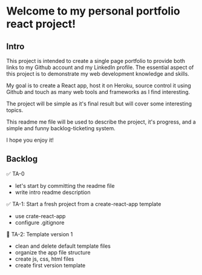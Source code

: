 # Welcome to my personal portfolio react project!


## Intro
This project is intended to create a single page portfolio to provide both links to my Github account and my LinkedIn profile. The essential aspect of this project is to demonstrate my web development knowledge and skills.

My goal is to create a React app, host it on Heroku, source control it using Github and touch as many web tools and frameworks as I find interesting.

The project will be simple as it's final result but will cover some interesting topics.

This readme me file will be used to describe the project, it's progress, and a simple and funny backlog-ticketing system.

I hope you enjoy it!


## Backlog
✅ TA-0
- let's start by committing the readme file
- write intro readme description

✅ TA-1: Start a fresh project from a create-react-app template
- use crate-react-app
- configure .gitignore

🔄 TA-2: Template version 1
- clean and delete default template files
- organize the app file structure
- create js, css, html files
- create first version template
